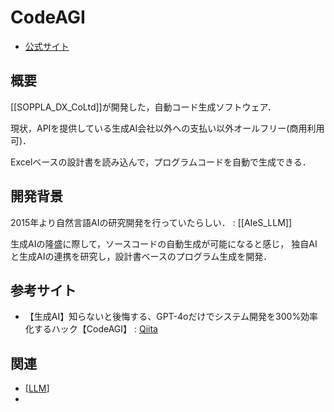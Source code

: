 # CodeAGI

- [公式サイト](https://www.soppradx.com/service.html)
## 概要
[[SOPPLA_DX_CoLtd]]が開発した，自動コード生成ソフトウェア．

現状，APIを提供している生成AI会社以外への支払い以外オールフリー(商用利用可)．

Excelベースの設計書を読み込んで，プログラムコードを自動で生成できる．

## 開発背景
2015年より自然言語AIの研究開発を行っていたらしい． : [[AIeS_LLM]]

生成AIの隆盛に際して，ソースコードの自動生成が可能になると感じ，
独自AIと生成AIの連携を研究し，設計書ベースのプログラム生成を開発．

## 参考サイト
- 【生成AI】知らないと後悔する、GPT-4oだけでシステム開発を300%効率化するハック【CodeAGI】 : [Qiita](https://qiita.com/nqdior/items/1bef77d46e199f8ec97c)

## 関連
- [[LLM]]
- 


[//begin]: # "Autogenerated link references for markdown compatibility"
[LLM]: LLM.md "LLM"
[//end]: # "Autogenerated link references"